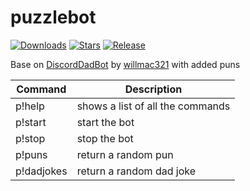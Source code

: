 # puzzlebot
[![Downloads](https://img.shields.io/github/downloads/roeiad/puzzlebot/total.svg)](https://github.com/roeiad/puzzlebot/releases/latest)
[![Stars](https://img.shields.io/github/stars/roeiad/puzzlebot?style=social)](https://github.com/roeiad/puzzlebot/stargazers)
[![Release](https://img.shields.io/github/v/release/roeiad/puzzlebot)](https://github.com/roeiad/puzzlebot/releases/latest)

Base on [DiscordDadBot](https://github.com/willmac321/DiscordDadBot) by [willmac321](https://github.com/willmac321) with added puns 

| Command       | Description                                                                                                              
| ------------- | ------------------------------------------------------------------------------------------------------------------------- 
| p!help        | shows a list of all the commands      
| p!start       | start the bot                                                                                           
| p!stop       | stop the bot                                                                                           
| p!puns        | return a random pun                                                                                           
| p!dadjokes       | return a random dad joke                                                                
